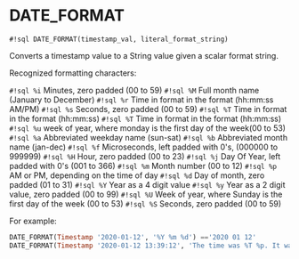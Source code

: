# DATE_FORMAT

`#!sql DATE_FORMAT(timestamp_val, literal_format_string)`

Converts a timestamp value to a String value given a
scalar format string.

Recognized formatting characters:

`#!sql %i` Minutes, zero padded (00 to 59)
`#!sql %M` Full month name (January to December)
`#!sql %r` Time in format in the format (hh:mm:ss AM/PM)
`#!sql %s` Seconds, zero padded (00 to 59)
`#!sql %T` Time in format in the format (hh:mm:ss)
`#!sql %T` Time in format in the format (hh:mm:ss)
`#!sql %u` week of year, where monday is the first day of the week(00 to 53)
`#!sql %a` Abbreviated weekday name (sun-sat)
`#!sql %b` Abbreviated month name (jan-dec)
`#!sql %f` Microseconds, left padded with 0's, (000000 to 999999)
`#!sql %H` Hour, zero padded (00 to 23)
`#!sql %j` Day Of Year, left padded with 0's (001 to 366)
`#!sql %m` Month number (00 to 12)
`#!sql %p` AM or PM, depending on the time of day
`#!sql %d` Day of month, zero padded (01 to 31)
`#!sql %Y` Year as a 4 digit value
`#!sql %y` Year as a 2 digit value, zero padded (00 to 99)
`#!sql %U` Week of year, where Sunday is the first day of the week
(00 to 53)
`#!sql %S` Seconds, zero padded (00 to 59)

For example:

```sql
DATE_FORMAT(Timestamp '2020-01-12', '%Y %m %d') =='2020 01 12'
DATE_FORMAT(Timestamp '2020-01-12 13:39:12', 'The time was %T %p. It was a %u') =='The time was 13:39:12 PM. It was a Sunday'
```

